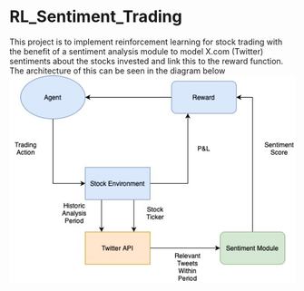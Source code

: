 # RL_Sentiment_Trading
This project is to implement reinforcement learning for stock trading with the benefit of a sentiment analysis module to model X.com (Twitter) sentiments about the stocks invested and link this to the reward function.
The architecture of this can be seen in the diagram below
![Architecture Diagram](Architecture_Diagram_1.jpg)
